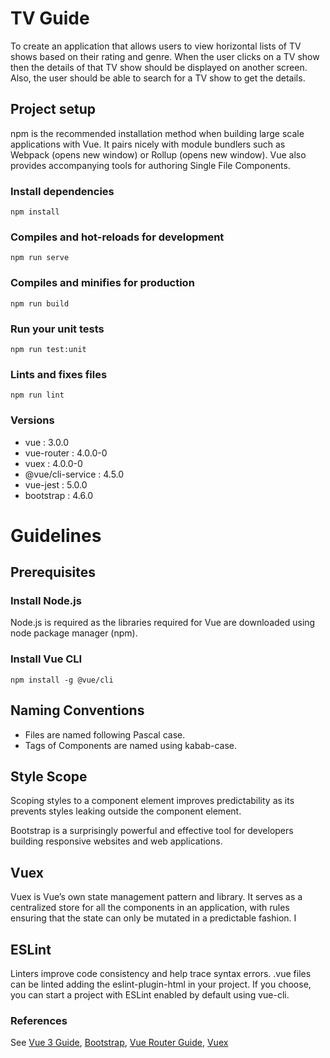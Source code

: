# TV Guide

To create an application that allows users to view horizontal lists of TV shows based on their rating and genre. When the user clicks on a TV show then the details of that TV show should
be displayed on another screen. Also, the user should be able to search for a TV show to get
the details.

## Project setup

npm is the recommended installation method when building large scale applications with Vue. It pairs nicely with module bundlers such as Webpack (opens new window) or Rollup (opens new window). Vue also provides accompanying tools for authoring Single File Components.

### Install dependencies
```
npm install
```

### Compiles and hot-reloads for development
```
npm run serve
```

### Compiles and minifies for production
```
npm run build
```

### Run your unit tests
```
npm run test:unit
```

### Lints and fixes files
```
npm run lint
```

### Versions
* vue : 3.0.0
* vue-router : 4.0.0-0
* vuex : 4.0.0-0
* @vue/cli-service : 4.5.0
* vue-jest : 5.0.0
* bootstrap : 4.6.0


# Guidelines
## Prerequisites

### Install Node.js
Node.js is required as the libraries required for Vue are downloaded using node package manager (npm).

### Install Vue CLI
```
npm install -g @vue/cli
```

## Naming Conventions
* Files are named following Pascal case.
* Tags of Components are named using kabab-case.


## Style Scope
Scoping styles to a component element improves predictability as its prevents styles leaking outside the component element.

Bootstrap is a surprisingly powerful and effective tool for developers building responsive websites and web applications.


## Vuex
Vuex is Vue’s own state management pattern and library. It serves as a centralized store for all the components in an application, with rules ensuring that the state can only be mutated in a predictable fashion. I


## ESLint

Linters improve code consistency and help trace syntax errors. .vue files can be linted adding the eslint-plugin-html in your project. If you choose, you can start a project with ESLint enabled by default using vue-cli.


### References
See [Vue 3 Guide](https://v3.vuejs.org/guide/introduction.html), [Bootstrap](https://getbootstrap.com/docs/4.0/getting-started/introduction/), [Vue Router Guide](https://router.vuejs.org/guide/), [Vuex](https://vuex.vuejs.org/#what-is-a-state-management-pattern)

